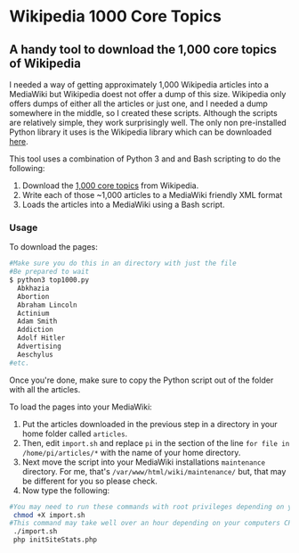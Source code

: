 # Wikipedia 1000 Core Topics
## A handy tool to download the 1,000 core topics of Wikipedia

I needed a way of getting approximately 1,000 Wikipedia articles into a MediaWiki but Wikipedia doest not offer a dump of this size. Wikipedia only offers dumps of either all the articles or just one, and I needed a dump somewhere in the middle, so I created these scripts.  Although the scripts are relatively simple, they work surprisingly well. The only non pre-installed Python library it uses is the Wikipedia library which can be downloaded [here](https://pypi.python.org/pypi/wikipedia).

This tool uses a combination of Python 3 and and Bash scripting to do the following:

1. Download the [1,000 core topics](https://en.wikipedia.org/wiki/Wikipedia:1,000_core_topics) from Wikipedia.
2. Write each of those ~1,000 articles to a MediaWiki friendly XML format
3. Loads the articles into a MediaWiki using a Bash script.

### Usage
To download the pages:

``` bash
#Make sure you do this in an directory with just the file
#Be prepared to wait
$ python3 top1000.py
  Abkhazia
  Abortion
  Abraham Lincoln
  Actinium
  Adam Smith
  Addiction
  Adolf Hitler
  Advertising
  Aeschylus
#etc.
```
  Once you're done, make sure to copy the Python script out of the folder with all the articles.

To load the pages into your MediaWiki:


1. Put the articles downloaded in the previous step in a directory in your home folder called `articles`.
2. Then, edit `import.sh` and replace `pi` in the section of the line `for file in /home/pi/articles/*` with the name of your home directory.
3. Next move the script into your MediaWiki installations `maintenance` directory. For me, that's `/var/www/html/wiki/maintenance/` but, that may be different for you so please check.
4. Now type the following:

``` bash
#You may need to run these commands with root privileges depending on your system configuration.
 chmod +X import.sh
#This command may take well over an hour depending on your computers CPU speed
 ./import.sh
 php initSiteStats.php
```
